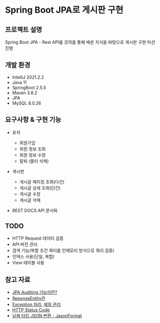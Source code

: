 # Spring Boot JPA로 게시판 구현

## 프로젝트 설명

Spring Boot JPA - Rest API를 강의를 통해 배운 지식을 바탕으로 게시판 구현 미션 진행

## 개발 환경

- IntelliJ 2021.2.2
- Java 11
- SpringBoot 2.5.5
- Maven 3.8.2
- JPA
- MySQL 8.0.26

## 요구사항 & 구현 기능

- 유저
    - 회원가입
    - 회원 정보 조회
    - 회원 정보 수정
    - 탈퇴 (물리 삭제)


- 게시판
    - 게시글 페이징 조회(다건)
    - 게시글 상세 조회(단건)
    - 게시글 수정
    - 게시글 삭제


- REST DOCS API 문서화

## TODO

- HTTP Request 데이터 검증
- API 버전 관리
- 검색 기능(복합 조건 쿼리를 인메모리 방식으로 쿼리 검증)
- 인덱스 사용(단일, 복합)
- View 테이블 사용

## 참고 자료

- [JPA Auditing 기능이란?](https://webcoding-start.tistory.com/53)
- [ReponseEntity란](https://devlog-wjdrbs96.tistory.com/182)
- [Exception 처리](https://bcp0109.tistory.com/303), [예외 관리](https://jeong-pro.tistory.com/195)
- [HTTP Status Code](https://sanghaklee.tistory.com/61)
- [날짜 타입 JSON 변환 - JasonFormat](https://jojoldu.tistory.com/361)
